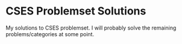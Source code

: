 # CSES Problemset Solutions
My solutions to CSES problemset. I will probably solve the remaining problems/categories at some point.
